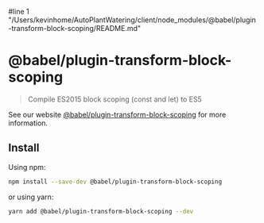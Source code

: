 #line 1 "/Users/kevinhome/AutoPlantWatering/client/node_modules/@babel/plugin-transform-block-scoping/README.md"
# @babel/plugin-transform-block-scoping

> Compile ES2015 block scoping (const and let) to ES5

See our website [@babel/plugin-transform-block-scoping](https://babeljs.io/docs/babel-plugin-transform-block-scoping) for more information.

## Install

Using npm:

```sh
npm install --save-dev @babel/plugin-transform-block-scoping
```

or using yarn:

```sh
yarn add @babel/plugin-transform-block-scoping --dev
```
